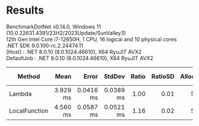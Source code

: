 ﻿# Results

BenchmarkDotNet v0.14.0, Windows 11 (10.0.22631.4391/23H2/2023Update/SunValley3)\
12th Gen Intel Core i7-12650H, 1 CPU, 16 logical and 10 physical cores\
.NET SDK 9.0.100-rc.2.24474.11\
  [Host]     : .NET 8.0.10 (8.0.1024.46610), X64 RyuJIT AVX2\
  DefaultJob : .NET 8.0.10 (8.0.1024.46610), X64 RyuJIT AVX2


| Method        | Mean     | Error     | StdDev    | Ratio | RatioSD | Allocated | Alloc Ratio |
|-------------- |---------:|----------:|----------:|------:|--------:|----------:|------------:|
| Lambda        | 3.929 ms | 0.0416 ms | 0.0389 ms |  1.00 |    0.01 |     579 B |        1.00 |
| LocalFunction | 4.560 ms | 0.0587 ms | 0.0521 ms |  1.16 |    0.02 |     579 B |        1.00 |